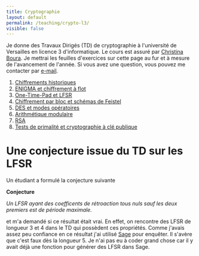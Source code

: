 ```yaml
---
title: Cryptographie
layout: default
permalink: /teaching/crypto-l3/
visible: false
---
```


Je donne des Travaux Dirigés (TD) de cryptographie à l'université de Versailles en licence 3
d'informatique. Le cours est assuré par [Christina Boura](http://christina-boura.info/en). Je mettrai les feuilles d'exercices sur cette page au fur et à
mesure de l'avancement de l'année. Si vous avez une question, vous pouvez me contacter par
[e-mail](mailto:{{site.email}}).

1. [Chiffrements historiques](td1.pdf)
2. [ENIGMA et chiffrement à flot](td2.pdf)
3. [One-Time-Pad et LFSR](td3.pdf)
4. [Chiffrement par bloc et schémas de Feistel](td4.pdf)
5. [DES et modes opératoires](td5.pdf)
6. [Arithmétique modulaire](td6.pdf)
7. [RSA](td7.pdf)
8. [Tests de primalité et cryptographie à clé publique](td8.pdf)

# Une conjecture issue du TD sur les LFSR

Un étudiant a formulé la conjecture suivante

**Conjecture**

*Un LFSR ayant des coefficents de rétroaction tous nuls sauf les deux premiers
est de période maximale.*

et m'a demandé si ce résultat était vrai. En effet, on rencontre des LFSR de
longueur 3 et 4 dans le TD qui possèdent ces propriétés. Comme j'avais assez peu
confiance en ce résultat j'ai utilisé [Sage](http://www.sagemath.org/) pour
enquêter. Il s'avère que c'est faux dès la longueur 5. Je n'ai pas eu à coder
grand chose car il y avait déjà une fonction pour générer des LFSR dans Sage.
